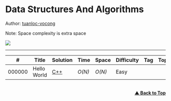 # Data Structures And Algorithms

Author: [tuanloc-vocong](https://github.com/tuanloc-vocong)

Note: Space complexity is extra space

![](https://progress-bar.dev/100/?title=%20done%201%20/1&width=120)

---

| #      | Title       | Solution                         | Time   | Space  | Difficulty | Tag | Topic |
| ------ | ----------- | -------------------------------- | ------ | ------ | ---------- | --- | ----- |
| 000000 | Hello World | [C++](./0000000_hello_world.cpp) | _O(N)_ | _O(N)_ | Easy       |     |       |

<br/>
   <div align="right">
       <b><a href="#data_structures_and_algorithms">▲ Back to Top</a></b>
   </div>
<br/>
